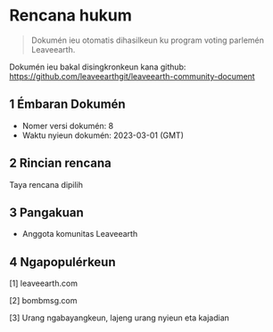 # Rencana hukum

>Dokumén ieu otomatis dihasilkeun ku program voting parlemén Leaveearth.

Dokumén ieu bakal disingkronkeun kana github: https://github.com/leaveearthgit/leaveearth-community-document

## 1 Émbaran Dokumén

- Nomer versi dokumén: 8
- Waktu nyieun dokumén: 2023-03-01 (GMT)

## 2 Rincian rencana

Taya rencana dipilih

## 3 Pangakuan
* Anggota komunitas Leaveearth

## 4 Ngapopulérkeun
[1] leaveearth.com

[2] bombmsg.com

[3] Urang ngabayangkeun, lajeng urang nyieun eta kajadian